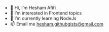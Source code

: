 - 👋 Hi, I’m Hesham Afifi
- 👀 I’m interested in Frontend topics
- 🌱 I’m currently learning NodeJs
- 📫 Email me hesham.githubgists@gmail.com

<!---
Hesham-gists/Hesham-gists is a ✨ special ✨ repository because its `README.md` (this file) appears on your GitHub profile.
You can click the Preview link to take a look at your changes.
--->
